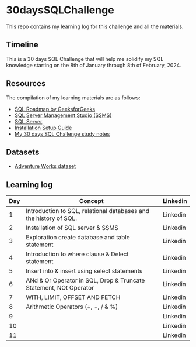 # 30daysSQLChallenge
This repo contains my learning log for this challenge and all the materials.

## Timeline
This is a 30 days SQL Challenge that will help me solidify my SQL knowledge starting on the 8th of January through 8th of February, 2024. 

## Resources 
The compilation of my learning materials are as follows:
- [SQL Roadmap by GeeksforGeeks](https://www.geeksforgeeks.org/30-days-of-sql-from-basic-to-advanced-level/)
- [SQL Server Management Studio (SSMS)](https://learn.microsoft.com/en-us/sql/ssms/download-sql-server-management-studio-ssms?view=sql-server-ver16)
- [SQL Server](https://www.microsoft.com/en-us/sql-server/sql-server-downloads)
- [Installation Setup Guide](https://www.youtube.com/watch?v=tV20RClXehQ&t=769s)
- [My 30 days SQL Challenge study notes](https://docs.google.com/document/d/1ijoHcuIt71NoTnMS-3Ty4ii9BqnXleNz4SqNZq2LJyk/edit)

## Datasets
- [Adventure Works dataset](https://github.com/Iyadvnni/30daysSQLchallenge/blob/main/AdventureWorks_dataset.zip)
  
## Learning log
| Day | Concept | Linkedin | 
| -------- | ------- | -------- | 
| 1 |  Introduction to SQL, relational databases and the history of SQL. | Linkedin | 
| 2 | Installation of SQL server & SSMS | Linkedin | 
| 3 | Exploration create database and table statement | Linkedin | 
| 4 | Introduction to where clause & Delect statement | Linkedin | 
| 5 | Insert into & insert using select statements | Linkedin | 
| 6 | ANd & Or Operator in SQL,  Drop & Truncate Statement, NOt Operator  | Linkedin | 
| 7 | WITH, LIMIT, OFFSET AND FETCH | Linkedin | 
| 8 | Arithmetic Operators (+, -, / & %) | Linkedin | 
| 9 |  | Linkedin | 
| 10 |  | Linkedin | 
| 11 |  | Linkedin | 
